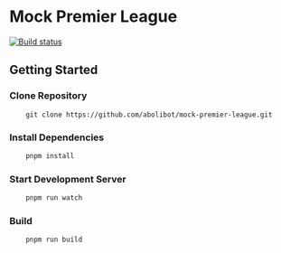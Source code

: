 # Mock Premier League

[![Build status](https://img.shields.io/github/actions/workflow/status/abolibot/mock-premier-league/dev-ci.yml?label=CI&logo=github&style=flat-square)](https://github.com/abolibot/mock-premier-league/actions/workflows/dev-ci.yml)


## Getting Started

### Clone Repository

```git
    git clone https://github.com/abolibot/mock-premier-league.git
```

### Install Dependencies

```bash
    pnpm install
```

### Start Development Server

```bash
    pnpm run watch
```

### Build

```bash
    pnpm run build
```